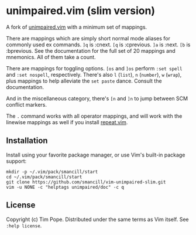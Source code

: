 # unimpaired.vim (slim version)

A fork of [unimpaired.vim](https://github.com/tpope/vim-unimpaired)
with a minimum set of mappings.

There are mappings which are simply short normal mode aliases for
commonly used ex commands. `]q` is :cnext. `[q` is :cprevious. `]a` is
:next.  `[b` is :bprevious.  See the documentation for the full set of
20 mappings and mnemonics.  All of them take a count.

There are mappings for toggling options. `[os` and `]os` perform `:set spell`
and `:set nospell`, respectively. There's also `l` (`list`), `n` (`number`),
`w` (`wrap`), plus mappings to help alleviate the `set paste` dance.
Consult the documentation.

And in the miscellaneous category, there's `[n` and `]n` to jump between
SCM conflict markers.

The `.` command works with all operator mappings, and will work with the
linewise mappings as well if you install
[repeat.vim](https://github.com/tpope/vim-repeat).

## Installation

Install using your favorite package manager, or use Vim's built-in package
support:

    mkdir -p ~/.vim/pack/smancill/start
    cd ~/.vim/pack/smancill/start
    git clone https://github.com/smancill/vim-unimpaired-slim.git
    vim -u NONE -c "helptags unimpaired/doc" -c q

## License

Copyright (c) Tim Pope.  Distributed under the same terms as Vim itself.
See `:help license`.

